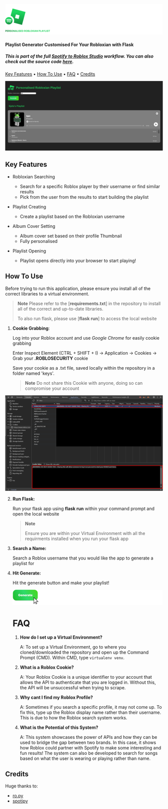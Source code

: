 ![Logo](gh-assets/SpotifyRobloxLogo2.png)

<h4>Playlist Generator Customised For Your Robloxian with Flask</h4>

<h5>This is part of the full <a href="https://github.com/proud-p/spotify-roblox-project">Spotify to Roblox Studio</a> workflow. You can also check out the source code <a href="https://github.com/BenShapley/roblox-spotify-profile">here</a>.</h5> 



<p>
  <a href="#key-features">Key Features</a> •
  <a href="#how-to-use">How To Use</a> •
  <a href="#FAQ">FAQ</a> •
  <a href="#credits">Credits</a> 
</p>



![spotify_images](gh-assets/WebsiteScreenshot.png)

## Key Features

* Robloxian Searching
  - Search for a specific Roblox player by their username or find similar results
  - Pick from the user from the results to start building the playlist
  
* Playlist Creating
  - Create a playlist based on the Robloxian username
  
* Album Cover Setting

  * Album cover set based on their profile Thumbnail
  * Fully personalised  

* Playlist Opening

  * Playlist opens directly into your browser to start playing!

  

## How To Use

Before trying to run this application, please ensure you install all of the correct libraries to a virtual environment.

> **Note**
> Please refer to the [**requirements.txt**] in the repository to install all of the correct and up-to-date libraries.
>
> To also run flask, please use [**flask run**] to access the local website



1) **Cookie Grabbing**:

   Log into your Roblox account and use *Google Chrome* for easily cookie grabbing

   Enter Inspect Element (CTRL + SHIFT + I) -> Application -> Cookies -> Grab your **.ROBLOSECURITY** cookie

   Save your cookie as a .txt file, saved locally within the repository in a folder named 'keys'.

   > **Note**
   > Do not share this Cookie with anyone, doing so can compromise your account

![CookieLocation](gh-assets/CookieLocation.png)

2. **Run Flask:**

   Run your flask app using **flask run** within your command prompt and open the local website

   > **Note**
   >
   > Ensure you are within your Virtual Environment with all the requirments installed when you run your flask app

3. **Search a Name:**

   Search a Roblox username that you would like the app to generate a playlist for

4. **Hit Generate:**

   Hit the generate button and make your playlist!
   
   ![Button](gh-assets/GenerateButton.png)
   
   # FAQ
   
   1) **How do I set up a Virtual Environment?**
   
      A: To set up a Virtual Environment, go to where you cloned/downloaded the repository and open up the Command Prompt (CMD). Within CMD, type `virtualenv venv`.
   
      
   
   2) **What is a Roblox Cookie?**
   
      A: Your Roblox Cookie is a unique identifier to your account that allows the API to authenticate that you are logged in. Without this, the API will be unsuccessful when trying to scrape.
   
      
   
   3) **Why cant I find my Roblox Profile?**
   
      A: Sometimes if you search a specific profile, it may not come up. To fix this, type up the Roblox display name rather than their username. This is due to how the Roblox search system works.
   
      
   
   4) **What is the Potential of this System?**
   
      A: This system showcases the power of APIs and how they can be used to bridge the gap between two brands. In this case, it shows how Roblox could partner with Spotify to make some interesting and fun results! The system can also be developed to search for songs based on what the user is wearing or playing rather than name.



## Credits

Huge thanks to:

- [ro.py](https://ro.py.jmk.gg/v2.0.0/)
- [spotipy](https://spotipy.readthedocs.io/en/2.24.0/)
